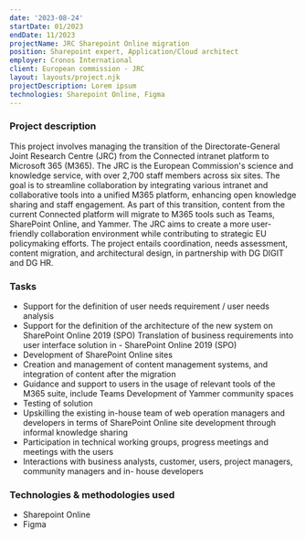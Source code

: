 ```yaml
---
date: '2023-08-24'
startDate: 01/2023
endDate: 11/2023
projectName: JRC Sharepoint Online migration
position: Sharepoint expert, Application/Cloud architect
employer: Cronos International
client: European commission - JRC
layout: layouts/project.njk
projectDescription: Lorem ipsum
technologies: Sharepoint Online, Figma
---
```


### Project description

This project involves managing the transition of the Directorate-General Joint Research Centre (JRC) from the Connected intranet platform to Microsoft 365 (M365). The JRC is the European Commission's science and knowledge service, with over 2,700 staff members across six sites. The goal is to streamline collaboration by integrating various intranet and collaborative tools into a unified M365 platform, enhancing open knowledge sharing and staff engagement. As part of this transition, content from the current Connected platform will migrate to M365 tools such as Teams, SharePoint Online, and Yammer. The JRC aims to create a more user-friendly collaboration environment while contributing to strategic EU policymaking efforts. The project entails coordination, needs assessment, content migration, and architectural design, in partnership with DG DIGIT and DG HR.

### Tasks

- Support for the definition of user needs requirement / user needs analysis
- Support for the definition of the architecture of the new system on SharePoint Online 2019 (SPO) Translation of business requirements into user interface solution in - SharePoint Online 2019 (SPO)
- Development of SharePoint Online sites
- Creation and management of content management systems, and integration of content after the migration
- Guidance and support to users in the usage of relevant tools of the M365 suite, include Teams Development of Yammer community spaces
- Testing of solution
- Upskilling the existing in-house team of web operation managers and developers in terms of SharePoint Online site development through informal knowledge sharing
- Participation in technical working groups, progress meetings and meetings with the users
- Interactions with business analysts, customer, users, project managers, community managers and in- house developers 

### Technologies & methodologies used

- Sharepoint Online
- Figma